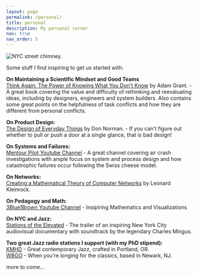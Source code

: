 ```yaml
---
layout: page
permalink: /personal/
title: personal
description: My personal corner
nav: true
nav_order: 5
---
```


![NYC street chimney.](https://compote.slate.com/images/0973e596-3e19-4b3a-ab6d-c2adac7abe57.jpeg?crop=568%2C346%2Cx0%2Cy0&width=1920)


Some stuff I find inspiring to get us started with:


**On Maintaining a Scientific Mindset and Good Teams**\
[Think Again: The Power of Knowing What You Don't Know](https://www.amazon.com/Think-Again-Power-Knowing-What/dp/1984878107) by Adam Grant. - A great book covering the value and difficulty of rethinking and reevaluating ideas, including by designers, engineers and system builders. Also contains some great points on the helpfulness of task conflicts and how they are different from personal conflicts.

**On Product Design:**\
[The Design of Everyday Things](https://www.amazon.com/Design-Everyday-Things-Revised-Expanded/dp/0465050654) by Don Norman. - If you can't figure out whether to pull or push a door at a single glance, that is bad design!

**On Systems and Failures:**\
[Mentour Pilot Youtube Channel](https://www.youtube.com/@MentourPilot) - A great channel covering air crash investigations with ample focus on system and process design and how catastrophic failures occur following the Swiss cheese model.

**On Networks:**\
[Creating a Mathematical Theory of Computer Networks](https://www.researchgate.net/publication/220244226_Creating_a_Mathematical_Theory_of_Computer_Networks) by Leonard Kleinrock.

**On Pedagogy and Math:**\
[3Blue1Brown Youtube Channel](https://www.youtube.com/@3blue1brown) - Insipiring Mathematics and Visualizations

**On NYC and Jazz:**\
[Stations of the Elevated](https://www.youtube.com/watch?v=J0iqF6A4vRI) - The trailer of an inspiring New York City audiovisual documentary with soundtrack by the legendary Charles Mingus.

**Two great Jazz radio stations I support (with my PhD stipend):**\
[KMHD](https://www.kmhd.org/) - Great contemporary Jazz, crafted in Portland, OR.\
[WBGO](https://www.wbgo.org/) - When you're longing for the classics, based in Newark, NJ.

more to come...
